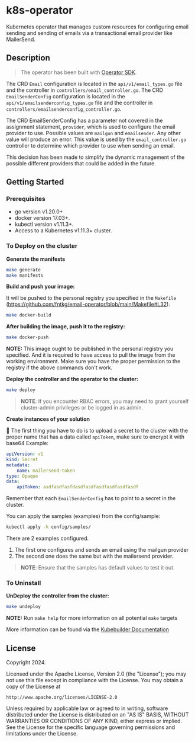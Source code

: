 # k8s-operator

Kubernetes operator that manages custom resources for configuring email sending and sending of emails via a transactional email provider like MailerSend.

## Description

> The operator has been built with [Operator SDK](https://sdk.operatorframework.io/).

The CRD `Email` configuration is located in the `api/v1/email_types.go` file and the controller in `controllers/email_controller.go`.
The CRD `EmailSenderConfig` configuration is located in the `api/v1/emailsenderconfig_types.go` file and the controller in `controllers/emailsenderconfig_controller.go`.

The CRD EmailSenderConfig has a parameter not covered in the assignment statement, `provider`, which is used to configure the email provider to use. Possible values are `mailgun` and `emailsender`. Any other value will produce an error.
This value is used by the `email_controller.go` controller to determine which provider to use when sending an email.

This decision has been made to simplify the dynamic management of the possible different providers that could be added in the future.

## Getting Started

### Prerequisites
- go version v1.20.0+
- docker version 17.03+.
- kubectl version v1.11.3+.
- Access to a Kubernetes v1.11.3+ cluster.

### To Deploy on the cluster

**Generate the manifests**

```sh
make generate
make manifests
```

**Build and push your image:**

It will be pushed to the personal registry you specified in the `Makefile` (https://github.com/fntkg/email-operator/blob/main/Makefile#L32).

```sh
make docker-build
```

**After building the image, push it to the registry:**

```sh
make docker-push
```

**NOTE:** This image ought to be published in the personal registry you specified. 
And it is required to have access to pull the image from the working environment. 
Make sure you have the proper permission to the registry if the above commands don’t work.

**Deploy the controller and the operator to the cluster:**

```sh
make deploy
```

> **NOTE**: If you encounter RBAC errors, you may need to grant yourself cluster-admin 
privileges or be logged in as admin.

**Create instances of your solution**

👀 The first thing you have to do is to upload a secret to the cluster with the proper name that has a data called `apiToken`, make sure to encrypt it with base64
Example:
```yaml
apiVersion: v1
kind: Secret
metadata:
    name: mailersend-token
type: Opaque
data:
    apiToken: asdfasdfasfdasdfasdfasdfasdfasdfasdf
```

Remember that each `EmailSenderConfig` has to point to a secret in the cluster.

You can apply the samples (examples) from the config/sample:

```sh
kubectl apply -k config/samples/
```

There are 2 examples configured.
1. The first one configures and sends an email using the mailgun provider
2. The second one does the same but with the mailersend provider.

>**NOTE**: Ensure that the samples has default values to test it out.

### To Uninstall

**UnDeploy the controller from the cluster:**

```sh
make undeploy
```

**NOTE:** Run `make help` for more information on all potential `make` targets

More information can be found via the [Kubebuilder Documentation](https://book.kubebuilder.io/introduction.html)

## License

Copyright 2024.

Licensed under the Apache License, Version 2.0 (the "License");
you may not use this file except in compliance with the License.
You may obtain a copy of the License at

    http://www.apache.org/licenses/LICENSE-2.0

Unless required by applicable law or agreed to in writing, software
distributed under the License is distributed on an "AS IS" BASIS,
WITHOUT WARRANTIES OR CONDITIONS OF ANY KIND, either express or implied.
See the License for the specific language governing permissions and
limitations under the License.

